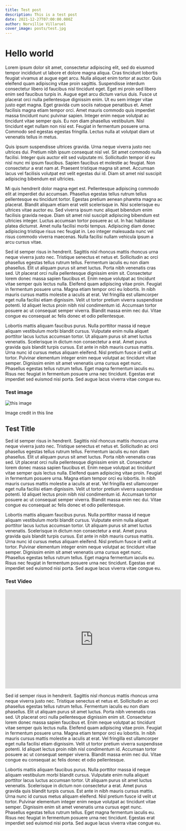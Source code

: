 ```yaml
---
title: Test post
description: This is a test post
date: 2021-12-27T07:00:00.000Z
author: Norvillie Villaruel
cover_image: posts/test.jpg
---
```

# Hello world

Lorem ipsum dolor sit amet, consectetur adipiscing elit, sed do eiusmod tempor incididunt ut labore et dolore magna aliqua. Cras tincidunt lobortis feugiat vivamus at augue eget arcu. Nulla aliquet enim tortor at auctor. Quis eleifend quam adipiscing vitae proin sagittis. Suspendisse interdum consectetur libero id faucibus nisl tincidunt eget. Eget mi proin sed libero enim sed faucibus turpis in. Augue eget arcu dictum varius duis. Fusce ut placerat orci nulla pellentesque dignissim enim. Ut eu sem integer vitae justo eget magna. Eget gravida cum sociis natoque penatibus et. Amet facilisis magna etiam tempor orci. Amet mauris commodo quis imperdiet massa tincidunt nunc pulvinar sapien. Integer enim neque volutpat ac tincidunt vitae semper quis. Eu non diam phasellus vestibulum. Nisl tincidunt eget nullam non nisi est. Feugiat in fermentum posuere urna. Commodo sed egestas egestas fringilla. Lectus nulla at volutpat diam ut venenatis tellus in metus.

Quis ipsum suspendisse ultrices gravida. Urna neque viverra justo nec ultrices dui. Pretium nibh ipsum consequat nisl vel. Sit amet commodo nulla facilisi. Integer quis auctor elit sed vulputate mi. Sollicitudin tempor id eu nisl nunc mi ipsum faucibus. Sapien faucibus et molestie ac feugiat. Non consectetur a erat nam at. Praesent tristique magna sit amet. Accumsan lacus vel facilisis volutpat est velit egestas dui id. Diam sit amet nisl suscipit adipiscing bibendum est ultricies.

Mi quis hendrerit dolor magna eget est. Pellentesque adipiscing commodo elit at imperdiet dui accumsan. Phasellus egestas tellus rutrum tellus pellentesque eu tincidunt tortor. Egestas pretium aenean pharetra magna ac placerat. Blandit aliquam etiam erat velit scelerisque in. Nisi scelerisque eu ultrices vitae auctor eu. Sed viverra ipsum nunc aliquet bibendum enim facilisis gravida neque. Diam sit amet nisl suscipit adipiscing bibendum est ultricies integer. Luctus accumsan tortor posuere ac ut. In hac habitasse platea dictumst. Amet nulla facilisi morbi tempus. Adipiscing diam donec adipiscing tristique risus nec feugiat in. Leo integer malesuada nunc vel risus commodo viverra maecenas. Nulla facilisi nullam vehicula ipsum a arcu cursus vitae.

Sed id semper risus in hendrerit. Sagittis nisl rhoncus mattis rhoncus urna neque viverra justo nec. Tristique senectus et netus et. Sollicitudin ac orci phasellus egestas tellus rutrum tellus. Fermentum iaculis eu non diam phasellus. Elit ut aliquam purus sit amet luctus. Porta nibh venenatis cras sed. Ut placerat orci nulla pellentesque dignissim enim sit. Consectetur lorem donec massa sapien faucibus et. Enim neque volutpat ac tincidunt vitae semper quis lectus nulla. Eleifend quam adipiscing vitae proin. Feugiat in fermentum posuere urna. Magna etiam tempor orci eu lobortis. In nibh mauris cursus mattis molestie a iaculis at erat. Vel fringilla est ullamcorper eget nulla facilisi etiam dignissim. Velit ut tortor pretium viverra suspendisse potenti. Id aliquet lectus proin nibh nisl condimentum id. Accumsan tortor posuere ac ut consequat semper viverra. Blandit massa enim nec dui. Vitae congue eu consequat ac felis donec et odio pellentesque.

Lobortis mattis aliquam faucibus purus. Nulla porttitor massa id neque aliquam vestibulum morbi blandit cursus. Vulputate enim nulla aliquet porttitor lacus luctus accumsan tortor. Ut aliquam purus sit amet luctus venenatis. Scelerisque in dictum non consectetur a erat. Amet purus gravida quis blandit turpis cursus. Est ante in nibh mauris cursus mattis. Urna nunc id cursus metus aliquam eleifend. Nisl pretium fusce id velit ut tortor. Pulvinar elementum integer enim neque volutpat ac tincidunt vitae semper. Dignissim enim sit amet venenatis urna cursus eget nunc. Phasellus egestas tellus rutrum tellus. Eget magna fermentum iaculis eu. Risus nec feugiat in fermentum posuere urna nec tincidunt. Egestas erat imperdiet sed euismod nisi porta. Sed augue lacus viverra vitae congue eu.

### Test image
![this image](https://media.istockphoto.com/photos/el-nido-palawan-island-in-philippines-picture-id1287046912)

Image credit in this line

## Test Title

Sed id semper risus in hendrerit. Sagittis nisl rhoncus mattis rhoncus urna neque viverra justo nec. Tristique senectus et netus et. Sollicitudin ac orci phasellus egestas tellus rutrum tellus. Fermentum iaculis eu non diam phasellus. Elit ut aliquam purus sit amet luctus. Porta nibh venenatis cras sed. Ut placerat orci nulla pellentesque dignissim enim sit. Consectetur lorem donec massa sapien faucibus et. Enim neque volutpat ac tincidunt vitae semper quis lectus nulla. Eleifend quam adipiscing vitae proin. Feugiat in fermentum posuere urna. Magna etiam tempor orci eu lobortis. In nibh mauris cursus mattis molestie a iaculis at erat. Vel fringilla est ullamcorper eget nulla facilisi etiam dignissim. Velit ut tortor pretium viverra suspendisse potenti. Id aliquet lectus proin nibh nisl condimentum id. Accumsan tortor posuere ac ut consequat semper viverra. Blandit massa enim nec dui. Vitae congue eu consequat ac felis donec et odio pellentesque.

Lobortis mattis aliquam faucibus purus. Nulla porttitor massa id neque aliquam vestibulum morbi blandit cursus. Vulputate enim nulla aliquet porttitor lacus luctus accumsan tortor. Ut aliquam purus sit amet luctus venenatis. Scelerisque in dictum non consectetur a erat. Amet purus gravida quis blandit turpis cursus. Est ante in nibh mauris cursus mattis. Urna nunc id cursus metus aliquam eleifend. Nisl pretium fusce id velit ut tortor. Pulvinar elementum integer enim neque volutpat ac tincidunt vitae semper. Dignissim enim sit amet venenatis urna cursus eget nunc. Phasellus egestas tellus rutrum tellus. Eget magna fermentum iaculis eu. Risus nec feugiat in fermentum posuere urna nec tincidunt. Egestas erat imperdiet sed euismod nisi porta. Sed augue lacus viverra vitae congue eu.

### Test Video
<iframe width="560" height="315" src="https://www.youtube.com/embed/bXRHAaL8MCg" title="YouTube video player" frameborder="0" allow="accelerometer; autoplay; clipboard-write; encrypted-media; gyroscope; picture-in-picture" allowfullscreen></iframe>

Sed id semper risus in hendrerit. Sagittis nisl rhoncus mattis rhoncus urna neque viverra justo nec. Tristique senectus et netus et. Sollicitudin ac orci phasellus egestas tellus rutrum tellus. Fermentum iaculis eu non diam phasellus. Elit ut aliquam purus sit amet luctus. Porta nibh venenatis cras sed. Ut placerat orci nulla pellentesque dignissim enim sit. Consectetur lorem donec massa sapien faucibus et. Enim neque volutpat ac tincidunt vitae semper quis lectus nulla. Eleifend quam adipiscing vitae proin. Feugiat in fermentum posuere urna. Magna etiam tempor orci eu lobortis. In nibh mauris cursus mattis molestie a iaculis at erat. Vel fringilla est ullamcorper eget nulla facilisi etiam dignissim. Velit ut tortor pretium viverra suspendisse potenti. Id aliquet lectus proin nibh nisl condimentum id. Accumsan tortor posuere ac ut consequat semper viverra. Blandit massa enim nec dui. Vitae congue eu consequat ac felis donec et odio pellentesque.

Lobortis mattis aliquam faucibus purus. Nulla porttitor massa id neque aliquam vestibulum morbi blandit cursus. Vulputate enim nulla aliquet porttitor lacus luctus accumsan tortor. Ut aliquam purus sit amet luctus venenatis. Scelerisque in dictum non consectetur a erat. Amet purus gravida quis blandit turpis cursus. Est ante in nibh mauris cursus mattis. Urna nunc id cursus metus aliquam eleifend. Nisl pretium fusce id velit ut tortor. Pulvinar elementum integer enim neque volutpat ac tincidunt vitae semper. Dignissim enim sit amet venenatis urna cursus eget nunc. Phasellus egestas tellus rutrum tellus. Eget magna fermentum iaculis eu. Risus nec feugiat in fermentum posuere urna nec tincidunt. Egestas erat imperdiet sed euismod nisi porta. Sed augue lacus viverra vitae congue eu.
